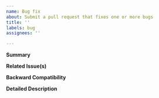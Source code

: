 ```yaml
---
name: Bug fix
about: Submit a pull request that fixes one or more bugs
title: ''
labels: bug
assignees: ''

---
```


**Summary**

<!--Briefly describe the bug(s) that are eliminated by this pull request.-->

**Related Issue(s)**

<!--If this addresses an open GitLab issue for this project, please mention the issue number here, and describe the relation. Use the phrases `fixes #221` or `closes #135`, when you want an issue to be automatically closed when the pull request is merged-->

**Backward Compatibility**

<!--Please state whether any changes in the pull request will break backward compatibility for inputs, and - if yes - explain what has been changed and why-->

**Detailed Description**

<!--Provide any relevant details about how the fixed bug can be reproduced, how the changes are implemented, how correctness was verified, how other features - if any - in pyroll are affected-->